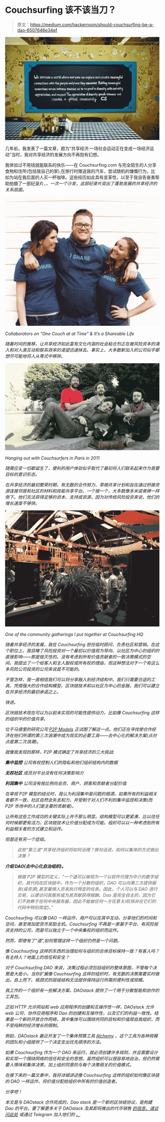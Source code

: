 # Couchsurfing 该不该当刀？

> 原文：<https://medium.com/hackernoon/should-couchsurfing-be-a-dao-6507646e34ef>

![](img/16ae4df82d9b1b11e7515ac6d5cfb651.png)

几年前，我发表了一篇文章，题为“共享经济:一场社会运动正在变成一场经济运动”当时，我对共享经济的发展方向不再抱有幻想。

我体验过不用钱就能联系的快乐——在 Couchsurfing.com 与完全陌生的人分享食物和住所(包括我自己的家),在旅行时赠送我的汽车，尝试随机的慷慨行为，比如为站在我后面的人买一杯咖啡。这些经历如此具有变革性，以至于我自告奋勇帮助拍摄了一部纪录片，[](http://www.onecouchatatime.com)*，一次一个沙发，这部纪录片突出了蓬勃发展的共享经济的关系层面。*

*![](img/c2132e3770e3ee742d3a2e81208a4c28.png)*

*Collaborators on “One Couch at at Time” & It’s a Shareable Life*

*随着时间的推移，让共享经济如此富有文化内涵的社会粘合剂正在被风险资本的涌入和对人类互动和联系效率的渴望迅速抹去。事实上，大多数新加入的公司似乎都想尽可能地将人从等式中移除。*

*![](img/fa90e4455f31ce91fb6033a8559e4d01.png)*

*Hanging out with Couchsurfers in Paris in 2011*

*随需应变一切都诞生了，便利的用户体验似乎取代了最初将人们联系起来作为首要目标的意识形态。*

*在共享经济的最初繁荣时期，有无数的合作努力、草根共享计划和旨在通过桥接资源连接邻居和社区的材料和技能共享平台。一个接一个，大多数像多米诺骨牌一样倒下。他们无法获得足够的资本、支持或资源，因为对传统风险投资来说，他们的增长速度不够快。*

*![](img/5b3b8e6acef802c1e00dc232255ae2b0.png)*

*One of the community gatherings I put together at Couchsurfing HQ*

*随着共享经济的发展，我在 Couchsurfing 担任临时顾问，负责社区和营销。在这个职位上，我目睹了风险投资对一个最初以价值观为导向、以社区为中心的组织的直接影响——那是毁灭性的。没有考虑到所有价值贡献者的一致决策模式的空间。我提出了一个给客人和主人股权或所有权的理由，但这种想法对于一个有这么多风险公司投资的公司来说是不可能的。*

*不管怎样，我一直相信我们可以将分享融入到经济结构中。我们只需要合适的工具。凭借强大的合作结构模型、区块链技术和以社区为中心的金融，我们可以建立在共享经济的最初承诺之上。*

*快进。*

*区块链技术现在可以为以前未实现的可能性提供动力，比如像 Couchsurfing 这样的组织中的价值共享。*

*位于马德里的研究公司 [P2P Models](https://p2pmodels.eu/) 正试图了解这一点。他们正在寻找使合作经济在他们所谓的第三次浪潮中成为现实的必要工具——去中心化的解决方案(点对点是第二次浪潮)。*

*就像我发现的那样，P2P 模式确定了共享经济的三大挑战:*

***集中监控**
公司有权控制人们的隐私和他们组织结构内的数据*

***无权社区**
成员对平台没有任何决策影响力*

***利润集中**
公司没有按比例向会员、用户、顾客和贡献者分配价值*

*在审视 P2P 模型的结论时，我认为利润集中是问题的根源。如果所有的利益相关者都不一致，社区自然会失去权力，并受制于对人们不利的集中监控和决策(而 P2P 市场中的人们是主要的贡献者)。*

*让所有这些工作成功的关键实际上并不那么明显。结构模型可以更紧凑，比以往任何时候都更有活力。区块链技术让价值分配成为可能。组织可以以一种考虑到所有利益相关者的方式建立和运作。*

*但是还有另一个症结。*

> *这些“第三波”共享经济组织将如何治理？换句话说，如何以集体的方式做出决策？*

***介绍 DAO(去中心化自治组织)。***

> *根据 P2P 模型的定义，“一个道可以被视为一个以软件代理为中介的数字组织，其代码在区块链中。作为一个分散的组织，DAO 可以向第三方提供服务(或资源),甚至雇佣人员来执行特定的任务。因此，个人可以与 DAO 进行交易，以便访问其服务或为其贡献获得报酬。Dao 是完全自主的，因为它们不依赖于任何中央服务器，因此不能被任何一方任意关闭(除非在它们的代码中特别规定)。”*

*Couchsurfing 可以像 DAO 一样运作，用户可以在其中互动，分享他们的时间和空间，甚至用加密货币奖励主机。Couchsurfing 不再是一家基于平台、有风险投资支持的公司，而是可以独立于一个中央集权的组织而运作。*

*然而，即使有了“道”,如何管理这样一个组织仍然是一个问题。*

*像 Couchsurfing 这样的东西的治理如何与组织的总体目标保持一致？有客人吗？有主持人？地面上的信任和安全？*

*对于 Couchsurfing DAO 来说，决策过程必须包括组织的整体意图，不管每个决策是大是小。当你扩展像 Couchsurfing 这样的组织时，有无数的决策需要实时做出。自上而下、瓶颈式的层级结构无法提供保持运行所需的便利性或规模。*

*我工作的一个组织有一些解决方案。DAOstack 提供了一个用于分散智能和协作的工具包。*

*正如 HTTP 允许网站和 web 应用程序的创建和互操作性一样，DAOstack 允许 web 公司、协作应用程序和 Dao 的创建和互操作性，以及它们的利益一致性。结果是一个新的开放合作网络，其中集体可以围绕共同的目标和价值观自我组织，而不受纯粹的经济增长的限制。*

*例如，DAOstack 最近开发了一个集体预算工具 [Alchemy](https://www.youtube.com/watch?v=iWm9SzYLq8A) 。这个工具为各种规模的团队和小组提供了一个决定支出优先顺序的方法。*

*如果 Couchsurfing 作为一个 DAO 来运行，就必须创建许多规则，并且需要设计和实现一个围绕网络的信任和安全的思想。虽然组织可以很容易地自治，但仍然需要人情味和集体决策，加上组织同意的与每个决策相关的价值模式。*

*在接下来的一篇文章中，我将详细讲述像 Couchsurfing 这样的组织如何像区块链的 DAO 一样运作，将价值分配给组织中所有的价值创造者。*

*分享吧！*

**本文是与 DAOstack 合作完成的，Dao stack 是一个新的区块链协议，是构建 Dao 的平台。要了解更多关于 DAOstack 及其即将推出的代币销售* [*的信息，请访问此处*](https://daostack.io/) *或通过 Telegram* *加入他们的* [。](https://t.me/daostackcommunity)*